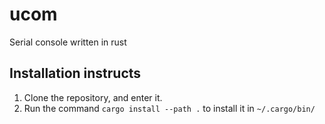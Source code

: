 # ucom
Serial console written in rust


## Installation instructs

1. Clone the repository, and enter it.
2. Run the command `cargo install --path .` to install it in `~/.cargo/bin/` 
